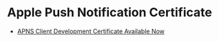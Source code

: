 # Apple Push Notification Certificate #

  * [APNS Client Development Certificate Available Now](http://iphonesdkdev.blogspot.com/2009/04/apns-client-development-certificate.html)